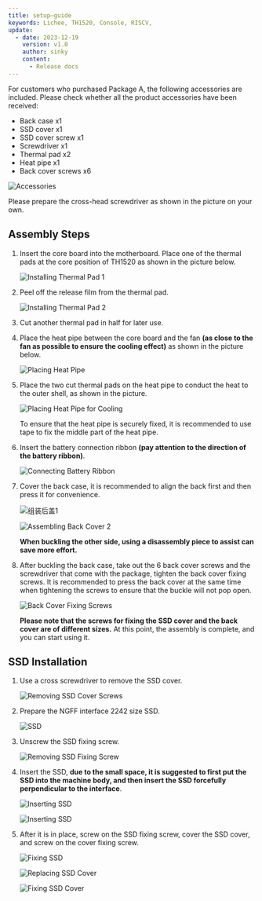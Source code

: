 ```yaml
---
title: setup—guide
keywords: Lichee, TH1520, Console, RISCV,
update:
  - date: 2023-12-19
    version: v1.0
    author: sinky
    content:
      - Release docs
---
```


For customers who purchased Package A, the following accessories are included. Please check whether all the product accessories have been received:

- Back case x1
- SSD cover x1
- SSD cover screw x1
- Screwdriver x1
- Thermal pad x2
- Heat pipe x1
- Back cover screws x6

![Accessories](assets/lcon4a/配件.jpg)

Please prepare the cross-head screwdriver as shown in the picture on your own.

## Assembly Steps

1. Insert the core board into the motherboard.
   Place one of the thermal pads at the core position of TH1520 as shown in the picture below.

   ![Installing Thermal Pad 1](assets/lcon4a/安装导热垫1.jpg)

2. Peel off the release film from the thermal pad.

   ![Installing Thermal Pad 2](assets/lcon4a/安装导热垫2.jpg)

3. Cut another thermal pad in half for later use.

4. Place the heat pipe between the core board and the fan **(as close to the fan as possible to ensure the cooling effect)** as shown in the picture below.

   ![Placing Heat Pipe](assets/lcon4a/放置铜管.jpg)

5. Place the two cut thermal pads on the heat pipe to conduct the heat to the outer shell, as shown in the picture.

   ![Placing Heat Pipe for Cooling](assets/lcon4a/放置铜管散热.jpg)

   To ensure that the heat pipe is securely fixed, it is recommended to use tape to fix the middle part of the heat pipe.

6. Insert the battery connection ribbon **(pay attention to the direction of the battery ribbon)**.

   ![Connecting Battery Ribbon](assets/lcon4a/链接电池排线.png)

7. Cover the back case, it is recommended to align the back first and then press it for convenience.

   ![组装后盖1](assets/lcon4a/组装后盖1.jpg)

   ![Assembling Back Cover 2](assets/lcon4a/组装后盖2.jpg)
   
   **When buckling the other side, using a disassembly piece to assist can save more effort.**

8. After buckling the back case, take out the 6 back cover screws and the screwdriver that come with the package, tighten the back cover fixing screws. It is recommended to press the back cover at the same time when tightening the screws to ensure that the buckle will not pop open.

   ![Back Cover Fixing Screws](assets/lcon4a/后盖固定螺丝.jpg)
   
   **Please note that the screws for fixing the SSD cover and the back cover are of different sizes.**
   At this point, the assembly is complete, and you can start using it.

## SSD Installation

1. Use a cross screwdriver to remove the SSD cover.

   ![Removing SSD Cover Screws](assets/lcon4a/取下SSD盖板螺丝.jpg)

2. Prepare the NGFF interface 2242 size SSD.

   ![SSD](assets/lcon4a/ssd.png)

3. Unscrew the SSD fixing screw.

   ![Removing SSD Fixing Screw](assets/lcon4a/取下ssd固定.jpg)

4. Insert the SSD, **due to the small space, it is suggested to first put the SSD into the machine body, and then insert the SSD forcefully perpendicular to the interface**.

   ![Inserting SSD](assets/lcon4a/放入ssd.jpg)

   ![Inserting SSD](assets/lcon4a/插入ssd.jpg)

5. After it is in place, screw on the SSD fixing screw, cover the SSD cover, and screw on the cover fixing screw.

   ![Fixing SSD](assets/lcon4a/固定ssd.jpg)

   ![Replacing SSD Cover](assets/lcon4a/装回ssd盖板.JPG)

   ![Fixing SSD Cover](assets/lcon4a/固定SSD盖板.jpg)
